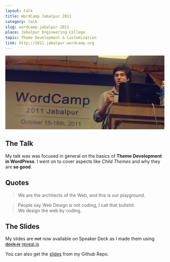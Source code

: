 ```yaml
---
layout: talk
title: WordCamp Jabalpur 2011
category: talk
slug: wordcamp-jabalpur-2011
place: Jabalpur Engineering College
topic: Theme Development & Customization
link: http://2011.jabalpur.wordcamp.org
---
```


<div class="islet">
	<img class="img--center img--medium" src="/assets/images/Me-at-WordCamp-Jabalpur-2011.jpg" />
</div>

## The Talk

My talk was was focused in general on the basics of **Theme Development in WordPress**. I went on to cover aspects like _Child Themes_ and why they are **so good**.

## Quotes

<blockquote>
	<p>We are the architects of the Web, and this is our playground.</p>
</blockquote>

<blockquote>
	<p>People say Web Design is not coding, I call that bullshit.<br/>We design the web by coding.</p>
</blockquote>

## The Slides

My slides are <strike>not</strike> now available on Speaker Deck as I made them using <strike><a href="https://github.com/imakewebthings/deck.js">deck.js</a></strike> [reveal.js](https://github.com/hakimel/reveal.js)

You can also get the [slides](https://github.com/aniketpant/presentations) from my Github Repo.

<script async class="speakerdeck-embed" data-id="744fdab0193e0130d62322000a8f842e" data-ratio="1.41436464088398" src="//speakerdeck.com/assets/embed.js"></script>